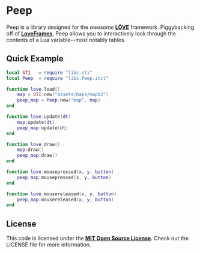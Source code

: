 Peep
==
Peep is a library designed for the *awesome* [**LÖVE**][LOVE] framework. Piggybacking off of [**LoveFrames**][LF], Peep allows you to interactively look through the contents of a Lua variable--most notably tables.

Quick Example
--
```lua     
local STI	= require "libs.sti"
local Peep	= require "libs.Peep.init"

function love.load()
	map = STI.new("assets/maps/map02")
	peep_map = Peep.new("map", map)
end

function love.update(dt)
	map:update(dt)
	peep_map:update(dt)
end

function love.draw()
	map:draw()
	peep_map:draw()
end

function love.mousepressed(x, y, button)
	peep_map:mousepressed(x, y, button)
end

function love.mousereleased(x, y, button)
	peep_map:mousereleased(x, y, button)
end
```

License
--
This code is licensed under the [**MIT Open Source License**][MIT]. Check out the LICENSE file for more information.

[LOVE]: https://www.love2d.org/
[LF]: https://github.com/NikolaiResokav/LoveFrames
[MIT]: http://www.opensource.org/licenses/mit-license.html